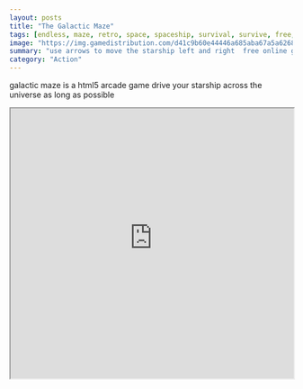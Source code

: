 ```yaml
---
layout: posts
title: "The Galactic Maze"
tags: [endless, maze, retro, space, spaceship, survival, survive, free, online, games, oyna, game, free, games, play, play, games]
image: "https://img.gamedistribution.com/d41c9b60e44446a685aba67a5a626815.jpg"
summary: "use arrows to move the starship left and right  free online games oyna game free games play play games"
category: "Action"
---
```


galactic maze is a html5 arcade game drive your starship across the universe as long as possible

<iframe width="100%" height="480px;" src="https://html5.gamedistribution.com/d41c9b60e44446a685aba67a5a626815/"></iframe>